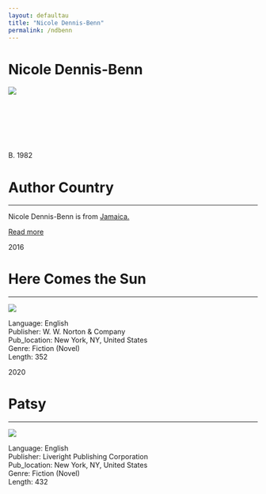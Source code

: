```yaml
---
layout: defaultau
title: "Nicole Dennis-Benn"
permalink: /ndbenn
---
```

<!-- partial:index.partial.html -->
<div class="content">
    <h1>Nicole Dennis-Benn</h1>
    <div class="quote">
        <div><img src="https://static01.nyt.com/images/2019/05/30/books/30dennisbenn2/merlin_155609961_59e190b7-6c87-477f-84e2-79db9d94606c-superJumbo.jpg" class="logo"></div>
    </div>
    <div class="timeline">
        <div style="padding-bottom:100px;"></div>
        <div class="block">
            <div class="date right"><p class="right"> B. 1982</p></div>
            <div class="dot"></div>
            <div class="left first">
            <div class="author_country">
                <h1>Author Country</h1><hr>
          <div class="aclocation">  <p>Nicole Dennis-Benn is from <a href="http://localhost:4000/4">Jamaica.</a></p> </div>
                  <div class="acreadmore"><a href="https://en.wikipedia.org/wiki/Nicole_Dennis-Benn" target="_blank">Read more</a></div>
            </div>
            </div>
        </div>
        <div class="block">
            <div class="date left"><p class="left">2016</p></div>
            <div class="dot"></div>
            <div class="right">
                <h1>Here Comes the Sun</h1><hr>
                <p><img src="https://encrypted-tbn1.gstatic.com/images?q=tbn:ANd9GcS-cD2kXp8kULUQBV-uX9ea39qVOlTBXSQdKXdgfKofFMvxn9F_"></p>
                <p>
                Language: English<br/>
                Publisher: W. W. Norton & Company<br/>
                Pub_location: New York, NY, United States<br/>
                Genre: Fiction (Novel)<br/>
                Length: 352<br/>                   </p>
            </div>
        </div>
       <div class="block">
            <div class="date left"><p class="left">2020</p></div>
            <div class="dot"></div>
            <div class="right">
                <h1>Patsy</h1><hr>
                <p><img src="https://m.media-amazon.com/images/I/51poJi-QZiL._SY291_BO1,204,203,200_QL40_FMwebp_.jpg"></p>
                <p>
                Language: English<br/>
                Publisher: Liveright Publishing Corporation<br/>
                Pub_location: New York, NY, United States<br/>
                Genre: Fiction (Novel)<br/>
                Length: 432<br/>                   </p>
            </div>
        </div>
